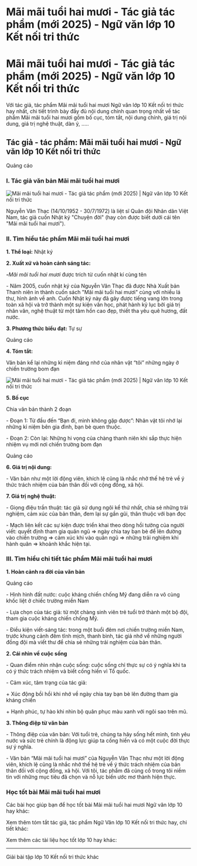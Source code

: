 # Mãi mãi tuổi hai mươi - Tác giả tác phẩm (mới 2025) - Ngữ văn lớp 10 Kết nối tri thức

# Mãi mãi tuổi hai mươi - Tác giả tác phẩm (mới 2025) - Ngữ văn lớp 10 Kết nối tri thức

Với tác giả, tác phẩm Mãi mãi tuổi hai mươi Ngữ văn lớp 10 Kết nối tri thức hay nhất, chi tiết trình bày đầy đủ nội dung chính quan trọng nhất về tác phẩm Mãi mãi tuổi hai mươi gồm bố cục, tóm tắt, nội dung chính, giá trị nội dung, giá trị nghệ thuật, dàn ý, .....

## Tác giả - tác phẩm: Mãi mãi tuổi hai mươi - Ngữ văn lớp 10 Kết nối tri thức

Quảng cáo

### **I. Tác giả văn bản Mãi mãi tuổi hai mươi**

![Mãi mãi tuổi hai mươi - Tác giả tác phẩm \(mới 2025\) | Ngữ văn lớp 10 Kết nối tri thức](https://vietjack.com/soan-van-lop-10-kn/images/tac-gia-tac-pham-mai-mai-tuoi-hai-muoi.PNG)

Nguyễn Văn Thạc (14/10/1952 - 30/7/1972) là liệt sĩ Quân đội Nhân dân Việt Nam, tác giả cuốn Nhật ký "Chuyện đời" (hay còn được biết dưới cái tên "Mãi mãi tuổi hai mươi").

### **II. Tìm hiểu tác phẩm Mãi mãi tuổi hai mươi**

**1\. Thể loại:** Nhật ký

**2\. Xuất xứ và hoàn cảnh sáng tác:**

**_-_**_Mãi mãi tuổi hai mươi_ được trích từ cuốn nhật kí cùng tên 

\- Năm 2005, cuốn nhật ký của Nguyễn Văn Thạc đã được Nhà Xuất bản Thanh niên in thành cuốn sách "Mãi mãi tuổi hai mươi" cùng với nhiều lá thư, hình ảnh về anh. Cuốn Nhật ký này đã gây được tiếng vang lớn trong toàn xã hội và trở thành một sự kiện văn học, phát hành kỷ lục bởi giá trị nhân văn, nghệ thuật từ một tâm hồn cao đẹp, thiết tha yêu quê hương, đất nước.

**3\. Phương thức biểu đạt:** Tự sự 

Quảng cáo

**4\. Tóm tắt:**

Văn bản kể lại những kỉ niệm đáng nhớ của nhân vật “tôi” những ngày ở chiến trường bom đạn

![Mãi mãi tuổi hai mươi - Tác giả tác phẩm \(mới 2025\) | Ngữ văn lớp 10 Kết nối tri thức](https://vietjack.com/soan-van-lop-10-kn/images/tac-gia-tac-pham-mai-mai-tuoi-hai-muoi-1.PNG)

**5\. Bố cục**

Chia văn bản thành 2 đoạn 

\- Đoạn 1: Từ đầu đến “Bạn đi, mình không gặp được”: Nhân vật tôi nhớ lại những kỉ niệm bên gia đình, bạn bè quen thuộc.

\- Đoạn 2: Còn lại: Những hi vọng của chàng thanh niên khi sắp thực hiện nhiệm vụ mới nơi chiến trường bom đạn 

Quảng cáo

**6\. Giá trị nội dung:**

\- Văn bản như một lời động viên, khích lệ cũng là nhắc nhở thế hệ trẻ về ý thức trách nhiệm của bản thân đối với cộng đồng, xã hội.

**7\. Giá trị nghệ thuật:**

\- Giọng điệu trần thuật: tác giả sử dụng ngôi kể thứ nhất, chia sẻ những trải nghiệm, cảm xúc của bản thân, đem lại sự gần gũi, thân thuộc với bạn đọc

\- Mạch liên kết các sự kiện được triển khai theo dòng hồi tưởng của người viết: quyết định tham gia quân ngũ => ngày chia tay bạn bè để lên đường vào chiến trường => cảm xúc khi vào quân ngũ => những trải nghiệm khi hành quân => khoảnh khắc hiện tại.

### **III. Tìm hiểu chi tiết tác phẩm Mãi mãi tuổi hai mươi**

**1\. Hoàn cảnh ra đời của văn bản**

Quảng cáo

\- Hình hình đất nước: cuộc kháng chiến chống Mỹ đang diễn ra vô cùng khốc liệt ở chiếc trường miền Nam

\- Lựa chọn của tác giả: từ một chàng sinh viên trẻ tuổi trở thành một bộ đội, tham gia cuộc kháng chiến chống Mỹ. 

\- Điều kiện viết-sáng tác: trong một buổi đêm nơi chiến trường miền Nam, trước khung cảnh đêm tĩnh mịch, thanh bình, tác giả nhớ về những người đồng đội mà viết thư để chia sẻ những trải nghiệm của bản thân. 

**2\. Cái nhìn về cuộc sống**

\- Quan điểm nhìn nhận cuộc sống: cuộc sống chỉ thực sự có ý nghĩa khi ta có ý thức trách nhiệm và biết cống hiến vì Tổ quốc.

\- Cảm xúc, tâm trạng của tác giả:

\+ Xúc động bồi hồi khi nhớ về ngày chia tay bạn bè lên đường tham gia kháng chiến

\+ Hạnh phúc, tự hào khi nhìn bộ quân phục màu xanh với ngôi sao trên mũ. 

**3\. Thông điệp từ văn bản**

\- Thông điệp của văn bản: Với tuổi trẻ, chúng ta hãy sống hết mình, tình yêu nước và sức trẻ chính là động lực giúp ta cống hiến và có một cuộc đời thực sự ý nghĩa. 

\- Văn bản “Mãi mãi tuổi hai mươi” của Nguyễn Văn Thạc như một lời động viên, khích lệ cũng là nhắc nhở thế hệ trẻ về ý thức trách nhiệm của bản thân đối với cộng đồng, xã hội. Với tôi, tác phẩm đã củng cố trong tôi niềm tin với những mục tiêu đã chọn và nỗ lực biến ước mơ thành hiện thực. 

### **Học tốt bài Mãi mãi tuổi hai mươi**

Các bài học giúp bạn để học tốt bài Mãi mãi tuổi hai mươi Ngữ văn lớp 10 hay khác:

Xem thêm tóm tắt tác giả, tác phẩm Ngữ Văn lớp 10 Kết nối tri thức hay, chi tiết khác:

Xem thêm các tài liệu học tốt lớp 10 hay khác:

* * *

Giải bài tập lớp 10 Kết nối tri thức khác
